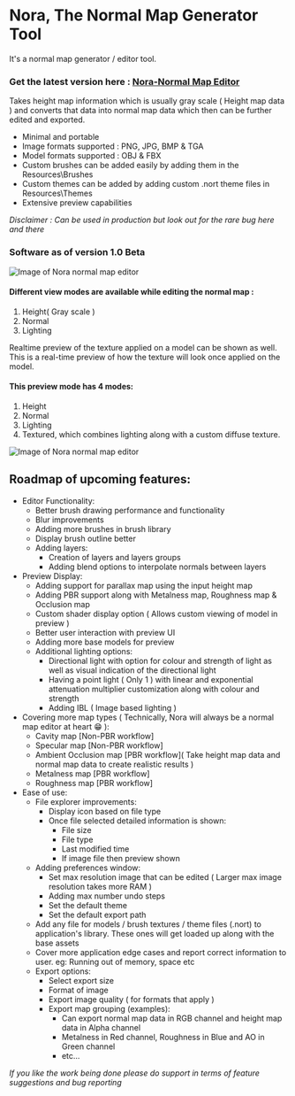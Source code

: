 # Nora, The Normal Map Generator Tool
It's a normal map generator / editor tool.
### Get the latest version here : [Nora-Normal Map Editor](https://github.com/josephbk117/Normal-Map-Generator-Tool/releases) 

Takes height map information which is usually gray scale ( Height map data ) and converts that data into normal map data which then can be further edited and exported.

* Minimal and portable
* Image formats supported : PNG, JPG, BMP & TGA
* Model formats supported : OBJ & FBX
* Custom brushes can be added easily by adding them in the Resources\Brushes
* Custom themes can be added by adding custom .nort theme files in Resources\Themes
* Extensive preview capabilities

*Disclaimer : Can be used in production but look out for the rare bug here and there*

### Software as of version 1.0 Beta
![Image of Nora normal map editor](https://i.imgur.com/1fHhvXA.png)
#### Different view modes are available while editing the normal map :
1. Height( Gray scale )
2. Normal
3. Lighting

Realtime preview of the texture applied on a model can be shown as well.
This is a real-time preview of how the texture will look once applied on the model.
#### This preview mode has 4 modes:
1. Height
2. Normal
3. Lighting
4. Textured, which combines lighting along with a custom diffuse texture.

![Image of Nora normal map editor](https://i.imgur.com/BoIjEQj.png)

## Roadmap of upcoming features:
- Editor Functionality:
  - Better brush drawing performance and functionality
  - Blur improvements
  - Adding more brushes in brush library
  - Display brush outline better
  - Adding layers:
    - Creation of layers and layers groups
    - Adding blend options to interpolate normals between layers    
- Preview Display:
  - Adding support for parallax map using the input height map
  - Adding PBR support along with Metalness map, Roughness map & Occlusion map
  - Custom shader display option ( Allows custom viewing of model in preview )
  - Better user interaction with preview UI
  - Adding more base models for preview
  - Additional lighting options:
    - Directional light with option for colour and strength of light as well as visual indication of the directional light
    - Having a point light ( Only 1 ) with linear and exponential attenuation multiplier customization along with colour and strength 
    - Adding IBL ( Image based lighting )
- Covering more map types ( Technically, Nora will always be a normal map editor at heart :grin: ):
  - Cavity map [Non-PBR workflow]
  - Specular map [Non-PBR workflow]
  - Ambient Occlusion map [PBR workflow]( Take height map data and normal map data to create realistic results )
  - Metalness map [PBR workflow]
  - Roughness map [PBR workflow]
- Ease of use:
  - File explorer improvements:
    - Display icon based on file type
    - Once file selected detailed information is shown:
      - File size
      - File type
      - Last modified time
      - If image file then preview shown
  - Adding preferences window:
    - Set max resolution image that can be edited ( Larger max image resolution takes more RAM )
    - Adding max number undo steps
    - Set the default theme
    - Set the default export path
  - Add any file for models / brush textures / theme files (.nort) to application's library. These ones will get loaded up along with the base assets
  - Cover more application edge cases and report correct information to user. eg: Running out of memory, space etc
  - Export options:
    - Select export size
    - Format of image
    - Export image quality ( for formats that apply )
    - Export map grouping (examples):
      - Can export normal map data in RGB channel and height map data in Alpha channel
      - Metalness in Red channel, Roughness in Blue and AO in Green channel
      - etc...

*If you like the work being done please do support in terms of feature suggestions and bug reporting*
